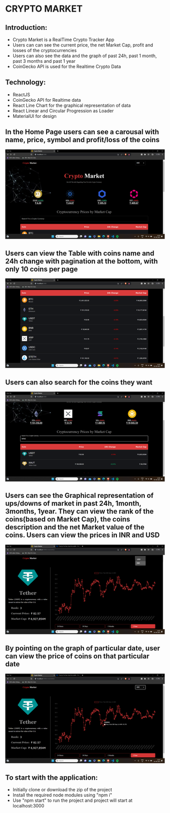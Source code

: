 # CRYPTO MARKET



## Introduction:
- Crypto Market is a RealTime Crypto Tracker App 
- Users can can see the current price, the net Market Cap, profit and losses of the cryptocurrencies 
- Users can also see the data and the graph of past 24h, past 1 month, past 3 months and past 1 year
- CoinGecko API is used for the Realtime Crypto Data

## Technology:
- ReactJS
- CoinGecko API for Realtime data
- React Line Chart for the graphical representation of data
- React Linear and Circular Progression as Loader
- MaterialUI for design
  
## In the Home Page users can see a carousal with name, price, symbol and profit/loss of the coins
![Screenshot 1](./images/1.png)

## Users can view the Table with coins name and 24h change with pagination at the bottom, with only 10 coins per page
![Screenshot 2](./images/2.png)

## Users can also search for the coins they want
![Screenshot 3](./images/3.png)

## Users can see the Graphical representation of ups/downs of market in past 24h, 1month, 3months, 1year. They can view the rank of the coins(based on Market Cap), the coins description and the net Market value of the coins. Users can view the prices in INR and USD
![Screenshot 4](./images/4.png)

## By pointing on the graph of particular date, user can view the price of coins on that particular date
![Screenshot 5](./images/5.png)

## To start with the application:
- Initially clone or download the zip of the project
- Install the required node modules using "npm i"
- Use "npm start" to run the project and project will start at localhost:3000



 




